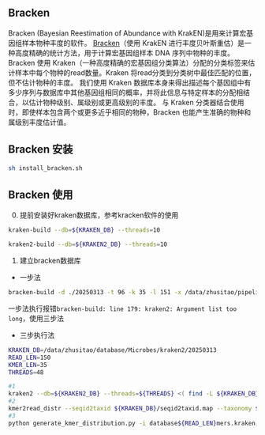 ## Bracken 

Bracken (Bayesian Reestimation of Abundance with KrakEN)是用来计算宏基因组样本物种丰度的软件。
[Bracken](https://ccb.jhu.edu/software/bracken/index.shtml?t=manual)（使用 KrakEN 进行丰度贝叶斯重估）是一种高度精确的统计方法，用于计算宏基因组样本 DNA 序列中物种的丰度。
Bracken 使用 Kraken（一种高度精确的宏基因组分类算法）分配的分类标签来估计样本中每个物种的read数量。Kraken 将read分类到分类树中最佳匹配的位置，但不估计物种的丰度。
我们使用 Kraken 数据库本身来得出描述每个基因组中有多少序列与数据库中其他基因组相同的概率，并将此信息与特定样本的分配相结合，以估计物种级别、属级别或更高级别的丰度。
与 Kraken 分类器结合使用时，即使样本包含两个或更多近乎相同的物种，Bracken 也能产生准确的物种和属级别丰度估计值。

## Bracken 安装

```bash
sh install_bracken.sh
```

## Bracken 使用

0. 提前安装好kraken数据库，参考kracken软件的使用
```bash
kraken-build --db=${KRAKEN_DB} --threads=10

kraken2-build --db=${KRAKEN2_DB} --threads=10
```

1. 建立bracken数据库
  - 一步法
```bash
bracken-build -d ./20250313 -t 96 -k 35 -l 151 -x /data/zhusitao/pipeline/Metagenome/software/Kraken2/kraken2/
```
一步法执行报错`bracken-build: line 179: kraken2: Argument list too long`，使用三步法

  - 三步执行法
```bash
KRAKEN_DB=/data/zhusitao/database/Microbes/kraken2/20250313
READ_LEN=150
KMER_LEN=35
THREADS=48

#1
kraken2 --db=${KRAKEN2_DB} --threads=${THREADS} <( find -L ${KRAKEN_DB}/library \( -name "*.fna" -o -name "*.fasta" -o -name "*.fa" \) -exec cat {} + ) > database.kraken
#2
kmer2read_distr --seqid2taxid ${KRAKEN_DB}/seqid2taxid.map --taxonomy ${KRAKEN_DB}/taxonomy --kraken database.kraken --output database${READ_LEN}mers.kraken -k ${KMER_LEN} -l ${READ_LEN} -t ${THREADS}
#3
python generate_kmer_distribution.py -i database${READ_LEN}mers.kraken; -o database${READ_LEN}mers.kmer_distrib
```

